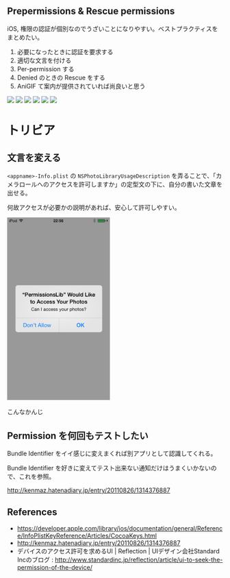 Prepermissions & Rescue permissions
---

iOS, 権限の認証が個別なのでうざいことになりやすい。ベストプラクティスをまとめたい。

1. 必要になったときに認証を要求する
2. 適切な文言を付ける
3. Per-permission する
4. Denied のときの Rescue をする
5. AniGIF て案内が提供されていれば尚良いと思う

<img src="https://dl.dropboxusercontent.com/u/7817937/_github/BwYPsj5IUAAc7dF-1.png" width="240px" /> <img src="https://dl.dropboxusercontent.com/u/7817937/_github/img_20140905_130921.jpg" width="240px" /> <img src="http://www.standardinc.jp/reflection/wp-content/uploads/2014/08/2014-08-27_content01.png" width="480px"> <img src="http://www.standardinc.jp/reflection/wp-content/uploads/2014/08/2014-08-27_content02.png" width="480px"> <img src="https://dl.dropboxusercontent.com/u/7817937/_github/slack_for_ios_upload%20%281%29.png" width="240px" /> <img src="https://dl.dropboxusercontent.com/u/7817937/_github/slack_for_ios_upload%20%282%29.png" width="240px" />

トリビア
===

文言を変える
---

`<appname>-Info.plist` の `NSPhotoLibraryUsageDescription` を弄ることで、「カメラロールへのアクセスを許可しますか」の定型文の下に、自分の書いた文章を出せる。

何故アクセスが必要かの説明があれば、安心して許可しやすい。

<img src="https://raw.githubusercontent.com/AquaSupport/AQSPermissionsLib/master/SS_2.png" width="240px" />

こんなかんじ

Permission を何回もテストしたい
--

Bundle Identifier をイイ感じに変えまくれば別アプリとして認識してくれる。

Bundle Identifier を好きに変えてテスト出来ない通知だけはうまくいかないので、これを参照。

http://kenmaz.hatenadiary.jp/entry/20110826/1314376887

References
---

- https://developer.apple.com/library/ios/documentation/general/Reference/InfoPlistKeyReference/Articles/CocoaKeys.html
- http://kenmaz.hatenadiary.jp/entry/20110826/1314376887
- デバイスのアクセス許可を求めるUI | Reflection | UIデザイン会社Standard Incのブログ : http://www.standardinc.jp/reflection/article/ui-to-seek-the-permission-of-the-device/

